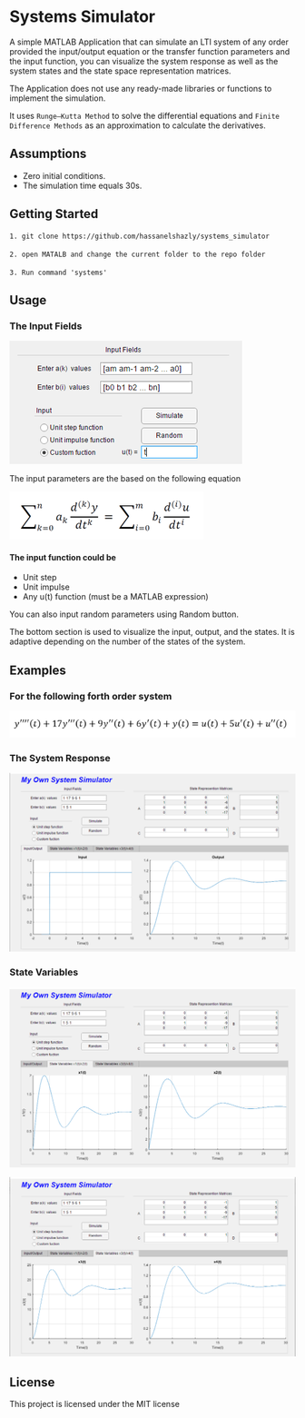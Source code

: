 
  

# Systems Simulator

A simple MATLAB Application that can simulate an LTI system of any order provided the input/output equation or the transfer function parameters and the input function, you can visualize the system response as well as the system states and the state space representation matrices.

  

The Application does not use any ready-made libraries or functions to implement the simulation.

It uses `Runge–Kutta Method` to solve the differential equations and `Finite Difference Methods` as an approximation to calculate the derivatives.

  

## Assumptions

- Zero initial conditions.
- The simulation time equals 30s.

  

## Getting Started

```
1. git clone https://github.com/hassanelshazly/systems_simulator

2. open MATALB and change the current folder to the repo folder

3. Run command 'systems'
```


  

## Usage
### The Input Fields

![The Input Fields](/README_imgs/Usage.png)

  
The input parameters are the based on the following equation

![The input parameters are the based on the following equation](/README_imgs/equation.png)

  

#### The input function could be
- Unit step
- Unit impulse
- Any u(t) function (must be a MATLAB expression)

  

You can also input random parameters using Random button.

  

The bottom section is used to visualize the input, output, and the states. It is adaptive depending on the number of the states of the system.

  

## Examples

### For the following forth order system
![ Fourth Order System](/README_imgs/equation2.png)


### The System Response
![Input & Output](/README_imgs/all.png)

  
### State Variables
![State Variables X<sub>1</sub> & X<sub>2</sub>](/README_imgs/all2.png)

  

![State Variables X<sub>3</sub> & X<sub>4</sub>](/README_imgs/all3.png)

  
  

## License

This project is licensed under the MIT license
